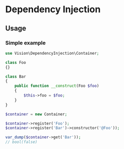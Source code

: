 # Dependency Injection

## Usage

### Simple example

```php
use Vision\DependencyInjection\Container;

class Foo
{}

class Bar
{
    public function __construct(Foo $foo)
    {
        $this->foo = $foo;
    }
}

$container = new Container;

$container->register('Foo');
$container->register('Bar')->constructor('@Foo'));

var_dump($container->get('Bar'));
// bool(false)
```